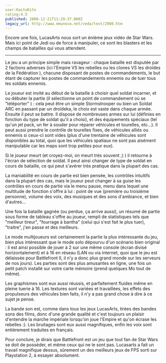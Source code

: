 ```yaml
---
user:KaitoKito
rating:4.5
published: 2008-12-21T11:29:37.000Z
legacy_url: http://www.emunova.net/veda/test/2980.htm
---
```

Encore une fois, LucasArts nous sort un énième jeux vidéo de Star Wars. Mais ici point de Jedi ou de force à manipuler, ce sont les blasters et les champs de batailles qui vous attendent.  

  

---   

  

Le jeu a un principe simple mais ravageur : chaque bataille est disputée par 2 factions adverses (ici l'Empire VS les rebelles ou les clones VS les droïdes de la Fédération ), chacune disposant de postes de commandements, le but étant de capturer les postes de commandements ennemis ou de tuer tous les soldats ennemis.  

  

Le joueur est invité au début de la bataille à choisir quel soldat incarner, et ou débuter la partie (il sélectionne un point de commandement où se "téléporter" ) : cela peut être un simple Stormstrooper ou bien un Soldat ARC en passant par un droïdeka, le choix est vaste dans chaque armée. Ensuite il peut se battre. Il dispose de nombreuses armes sur lui (définies en fonction du type de soldat qu'il a choisi), et des équipements spéciaux (tel qu'un jet pack, un fer à souder pour réparer véhicules et tourelles, etc...). Il peut aussi prendre le contrôle de tourelles fixes, de véhicules alliés ou ennemis si ceux-ci sont vides (plus d'une trentaine de véhicules sont disponibles au total, quoi que les véhicules spatiaux ne sont pas aisément manipulable car les maps sont trop petites pour eux).  

  

Si le joueur meurt (et croyez-moi, on meurt très souvent ;) ) il retourne à l'écran de sélection de soldat. Il peut ainsi changer de type de soldat en cours de bataille, ce qui peut s'avérer très pratique dans la plupart des cas.  

  

La maniabilité en cours de partie est bien pensée, les contrôles intuitifs dans la plupart des cas, mais le joueur peut changer à sa guise les contrôles en cours de partie via le menu pause, menu dans lequel une multitude de fonction s'offre à lui : point de vue (première ou troisième personne), volume des voix, des musiques et des sons d'ambiance, et bien d'autres...  

  

Une fois la bataille gagnée (ou perdue, ça arrive aussi), un résumé de partie sous forme de tableau s'offre au joueur, rempli de statistiques tels que "meilleur tireur", "fourrage à bantha" (celui qui s'est fait le plus tuer), "traitre", j'en passe et des meilleurs.  

  

Le mode multijoueurs est certainement la partie la plus intéressante du jeu, bien plus intéressant que le mode solo dépourvu d'un scénario bien original : il est ainsi possible de jouer à 2 sur une même console (écran divisé horizontalement) et à 16 en réseau (LAN ou via internet, quoi que le jeu est délaissée pour Battlefront II, il n'y a donc plus grand monde sur les serveurs de nos jours). Les parties sont des plus amusantes en ligne, une fois un petit patch installé sur votre carte mémoire (prend quelques Mo tout de même).  

  

Les graphismes sont eux aussi réussis, et parfaitement fluides même en pleine tuerie à 16\. Les textures sont variées et travaillées, les effets des propulseurs des véhicules bien faits, il n'y a pas grand chose à dire à ce sujet je pense.  

  

La bande son est, comme dans tous les jeux LucasArts, tirées des bandes sons des films, donc d'une grande qualité et c'est toujours un plaisir d'entendre la marche impériale lorsqu'on joue l'Empire et qu'on écrase les rebelles :). Les bruitages sont eux aussi magnifiques, enfin les voix sont entièrement traduites en français.  

  

Pour conclure, je dirais que Battlefront est un jeu que tout fan de Star Wars se doit de posséder, et même ceux qui ne le sont pas. Lucasarts a fait un travail magnifique dessus, sûrement un des meilleurs jeux de FPS sorti sur Playstation 2, à essayer absolument.